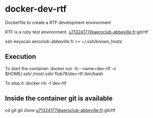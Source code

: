 # docker-dev-rtf
Dockerfile to create a RTF development environment

RTF is a ruby test environment. u71324177@aeroclub-abbeville.fr:git/rtf

ssh-keyscan aeroclub-abbeville.fr >> ~/.ssh/known_hosts

## Execution

To start the container:
docker run -ti --name=dev-rtf -v $HOME/.ssh/:/root/.ssh/  flub78/dev-rtf /bin/bash

To stop it:
docker rm -f dev-rtf

## Inside the container git is available
cd git
git clone u71324177@aeroclub-abbeville.fr:git/rtf

